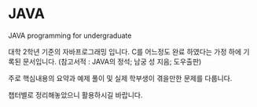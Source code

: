 # JAVA
JAVA programming for undergraduate

대학 2학년 기준의 자바프로그래밍 입니다.
C를 어느정도 완료 하였다는 가정 하에 기록된 문서입니다.
(참고서적 : JAVA의 정석; 남궁 성 지음; 도우출판)

주로 핵심내용의 요약과 예제 풀이 및 실제 학부생이 겪을만한 문제를 다룹니다.

챕터별로 정리해놓았으니 활용하시길 바랍니다.
